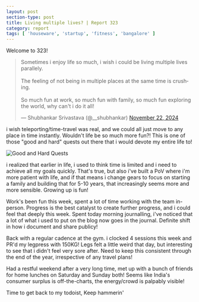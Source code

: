 ```yaml
---
layout: post
section-type: post
title: Living multiple lives? | Report 323
category: report
tags: [ 'houseware', 'startup', 'fitness', 'bangalore' ]
---
```


Welcome to 323!

<blockquote class="twitter-tweet" data-media-max-width="560"><p lang="en" dir="ltr">Sometimes i enjoy life so much, i wish i could be living multiple lives parallely. <br><br>The feeling of not being in multiple places at the same time is crushing. <br><br>So much fun at work, so much fun with family, so much fun exploring the world, why can&#39;t i do it all!</p>&mdash; Shubhankar Srivastava (@__shubhankar) <a href="https://twitter.com/__shubhankar/status/1859802656266649880?ref_src=twsrc%5Etfw">November 22, 2024</a></blockquote> <script async src="https://platform.twitter.com/widgets.js" charset="utf-8"></script>

i wish teleporting/time-travel was real, and we could all just move to any place in time instantly. Wouldn't life be so much more fun?! This is one of those "good and hard" quests out there that i would devote my entire life to! 

![Good and Hard Quests]({{site.baseurl}}/images/good-hard-quests.png)

i realized that earlier in life, i used to think time is limited and i need to achieve all my goals quickly. That's true, but also i've built a PoV where i'm more patient with life, and if that means i change gears to focus on starting a family and building that for 5-10 years, that increasingly seems more and more sensible. Growing up is fun!

Work's been fun this week, spent a lot of time working with the team in-person. Progress is the best catalyst to create further progress, and i could feel that deeply this week. Spent today morning journalling, i've noticed that a lot of what i used to put on the blog now goes in the journal. Definite shift in how i document and share publicy!

Back with a regular cadence at the gym. i clocked 4 sessions this week and PR'd my legpress with 150KG! Legs felt a little weird that day, but interesting to see that i didn't feel very sore after. Need to keep this consistent through the end of the year, irrespective of any travel plans!

Had a restful weekend after a very long time, met up with a bunch of friends for home lunches on Saturday and Sunday both! Seems like India's consumer surplus is off-the-charts, the energy/crowd is palpably visible!

Time to get back to my todoist, Keep hammerin'